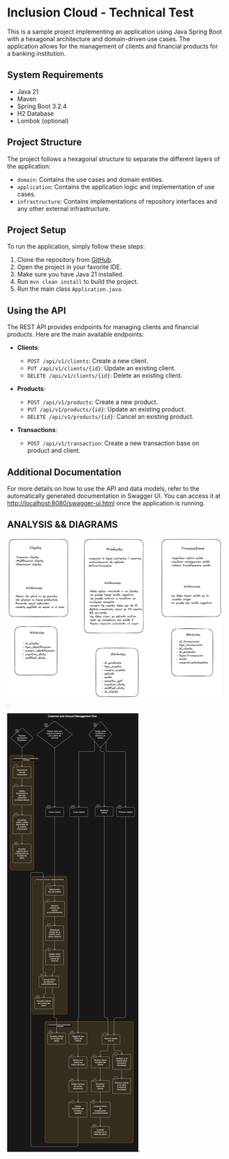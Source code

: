 # Inclusion Cloud - Technical Test

This is a sample project implementing an application using Java Spring Boot with a hexagonal architecture and domain-driven use cases.
The application allows for the management of clients and financial products for a banking institution.

## System Requirements

- Java 21
- Maven
- Spring Boot 3.2.4
- H2 Database
- Lombok (optional)

## Project Structure

The project follows a hexagonal structure to separate the different layers of the application:

- `domain`: Contains the use cases and domain entities.
- `application`: Contains the application logic and implementation of use cases.
- `infrastructure`: Contains implementations of repository interfaces and any other external infrastructure.

## Project Setup

To run the application, simply follow these steps:

1. Clone the repository from [GitHub](https://github.com/AZapata27/quind-prueba-tecnica.git).
2. Open the project in your favorite IDE.
3. Make sure you have Java 21 installed.
4. Run `mvn clean install` to build the project.
5. Run the main class `Application.java`.

## Using the API

The REST API provides endpoints for managing clients and financial products. Here are the main available endpoints:

- **Clients**:
    - `POST /api/v1/clients`: Create a new client.
    - `PUT /api/v1/clients/{id}`: Update an existing client.
    - `DELETE /api/v1/clients/{id}`: Delete an existing client.

- **Products**:
    - `POST /api/v1/products`: Create a new product.
    - `PUT /api/v1/products/{id}`: Update an existing product.
    - `DELETE /api/v1/products/{id}`: Cancel an existing product.
  
- **Transactions**:
    - `POST /api/v1/transaction`: Create a new transaction base on product and client.

## Additional Documentation

For more details on how to use the API and data models, refer to the automatically generated documentation in Swagger UI. 
You can access it at [http://localhost:8080/swagger-ui.html](http://localhost:8080/swagger-ui.html) once the application is running.

## ANALYSIS && DIAGRAMS

![ANALYSIS](https://github.com/AZapata27/quind-prueba-tecnica/blob/master/src/main/resources/static/Analysis.png).


![DIAGRAM](https://github.com/AZapata27/quind-prueba-tecnica/blob/master/src/main/resources/static/diagrama_flujo.png).
